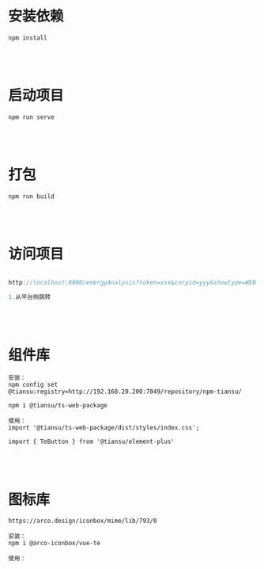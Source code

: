 # 安装依赖

```
npm install
```

<br/>
<br/>

# 启动项目

```
npm run serve
```

<br/>
<br/>


# 打包
```
npm run build
```
<br/>
<br/>

# 访问项目
```JavaScript

http://localhost:8080/energyAnalysis?token=xxx&corpid=yyy&showtype=WEB

1.从平台侧跳转
```
<br/>
<br/>


# 组件库
```
安装：
npm config set @tiansu:registry=http://192.168.20.200:7049/repository/npm-tiansu/

npm i @tiansu/ts-web-package
```
```
使用：
import '@tiansu/ts-web-package/dist/styles/index.css';

import { TeButton } from '@tiansu/element-plus'
```
<br/>
<br/>

# 图标库
```
https://arco.design/iconbox/mime/lib/793/0

安装：
npm i @arco-iconbox/vue-te
```
```
使用：

```


